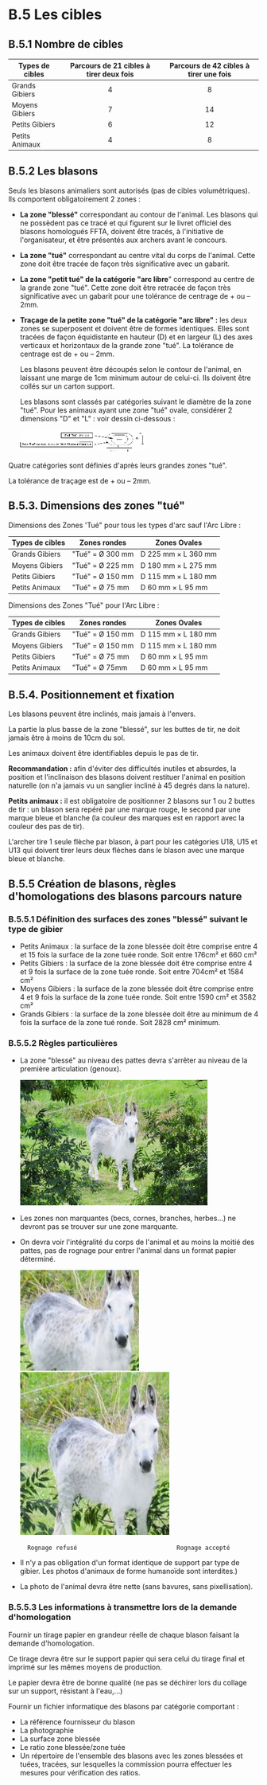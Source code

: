 # B.5 Les cibles

## B.5.1 Nombre de cibles

| Types de cibles | Parcours de 21 cibles à tirer deux fois | Parcours de 42 cibles à tirer une fois |
| --------------- | :-------------------------------------: | :------------------------------------: |
| Grands Gibiers  |                    4                    |                   8                    |
| Moyens Gibiers  |                    7                    |                   14                   |
| Petits Gibiers  |                    6                    |                   12                   |
| Petits Animaux  |                    4                    |                   8                    |

## B.5.2 Les blasons

Seuls les blasons animaliers sont autorisés (pas de cibles volumétriques).
Ils comportent obligatoirement 2 zones :

- **La zone "blessé"** correspondant au contour de l'animal. Les blasons qui ne possèdent pas ce tracé et qui figurent sur le livret officiel des blasons homologués FFTA, doivent être tracés, à l'initiative de l'organisateur, et être présentés aux archers avant le concours.
- **La zone "tué"** correspondant au centre vital du corps de l'animal. Cette zone doit être tracée de façon très significative avec un gabarit.
- **La zone "petit tué" de la catégorie "arc libre**" correspond au centre de la grande zone "tué". Cette zone doit être retracée de façon très significative avec un gabarit pour une tolérance de centrage de + ou –2mm.
- **Traçage de la petite zone "tué" de la catégorie "arc libre" :** les deux zones se superposent et doivent être
  de formes identiques. Elles sont tracées de façon équidistante en hauteur (D) et en largeur (L) des axes
  verticaux et horizontaux de la grande zone "tué". La tolérance de centrage est de + ou – 2mm.

  Les blasons peuvent être découpés selon le contour de l'animal, en laissant une marge de 1cm minimum
  autour de celui-ci. Ils doivent être collés sur un carton support.

  Les blasons sont classés par catégories suivant le diamètre de la zone "tué". Pour les animaux ayant une
  zone "tué" ovale, considérer 2 dimensions "D" et "L" : voir dessin ci-dessous :

  ![Zone ovale](./assets/Reglements_Sportifs_Arbitrage_Fevrier_2022_Page_274_Image_0003.png)

Quatre catégories sont définies d'après leurs grandes zones "tué".

La tolérance de traçage est de + ou – 2mm.

## B.5.3. Dimensions des zones "tué"

Dimensions des Zones 'Tué" pour tous les types d'arc sauf l'Arc Libre :

| Types de cibles | Zones rondes     | Zones Ovales        |
| --------------- | ---------------- | ------------------- |
| Grands Gibiers  | "Tué" = Ø 300 mm | D 225 mm × L 360 mm |
| Moyens Gibiers  | "Tué" = Ø 225 mm | D 180 mm × L 275 mm |
| Petits Gibiers  | "Tué" = Ø 150 mm | D 115 mm × L 180 mm |
| Petits Animaux  | "Tué" = Ø 75 mm  | D 60 mm × L 95 mm   |

Dimensions des Zones "Tué" pour l'Arc Libre :

| Types de cibles | Zones rondes     | Zones Ovales        |
| --------------- | ---------------- | ------------------- |
| Grands Gibiers  | "Tué" = Ø 150 mm | D 115 mm × L 180 mm |
| Moyens Gibiers  | "Tué" = Ø 150 mm | D 115 mm × L 180 mm |
| Petits Gibiers  | "Tué" = Ø 75 mm  | D 60 mm × L 95 mm   |
| Petits Animaux  | "Tué" = Ø 75mm   | D 60 mm × L 95 mm   |

## B.5.4. Positionnement et fixation

Les blasons peuvent être inclinés, mais jamais à l'envers.

La partie la plus basse de la zone "blessé", sur les buttes de tir, ne doit jamais être à moins de 10cm du sol.

Les animaux doivent être identifiables depuis le pas de tir.

**Recommandation :** afin d'éviter des difficultés inutiles et absurdes, la position et l'inclinaison des blasons doivent restituer l'animal en position naturelle (on n'a jamais vu un sanglier incliné à 45 degrés dans la nature).

**Petits animaux :** il est obligatoire de positionner 2 blasons sur 1 ou 2 buttes de tir : un blason sera repéré par une marque rouge, le second par une marque bleue et blanche (la couleur des marques est en rapport avec la couleur des pas de tir).

L'archer tire 1 seule flèche par blason, à part pour les catégories U18, U15 et U13 qui doivent tirer leurs deux flèches dans le blason avec une marque bleue et blanche.

## B.5.5 Création de blasons, règles d'homologations des blasons parcours nature

### B.5.5.1 Définition des surfaces des zones "blessé" suivant le type de gibier

- Petits Animaux : la surface de la zone blessée doit être comprise entre 4 et 15 fois la surface
  de la zone tuée ronde. Soit entre 176cm² et 660 cm²
- Petits Gibiers : la surface de la zone blessée doit être comprise entre 4 et 9 fois la surface de
  la zone tuée ronde. Soit entre 704cm² et 1584 cm²
- Moyens Gibiers : la surface de la zone blessée doit être comprise entre 4 et 9 fois la surface
  de la zone tuée ronde. Soit entre 1590 cm² et 3582 cm²
- Grands Gibiers : la surface de la zone blessée doit être au minimum de 4 fois la surface de la
  zone tué ronde. Soit 2828 cm² minimum.

### B.5.5.2 Règles particulières

- La zone "blessé" au niveau des pattes devra s'arrêter au niveau de la première articulation (genoux).

  ![Zone "blessé"](./assets/Reglements_Sportifs_Arbitrage_Fevrier_2022_Page_276_Image_0003.png)

- Les zones non marquantes (becs, cornes, branches, herbes…) ne devront pas se trouver sur une zone
  marquante.
- On devra voir l'intégralité du corps de l'animal et au moins la moitié des pattes, pas de rognage pour
  entrer l'animal dans un format papier déterminé.

  ![Rognage refusé](./assets/Reglements_Sportifs_Arbitrage_Fevrier_2022_Page_276_Image_0004.png) ![Rognage accepté](./assets/Reglements_Sportifs_Arbitrage_Fevrier_2022_Page_276_Image_0005.png)

        Rognage refusé                            Rognage accepté

- Il n'y a pas obligation d'un format identique de support par type de gibier. Les photos d'animaux de forme humanoïde sont interdites.)
- La photo de l'animal devra être nette (sans bavures, sans pixellisation).

### B.5.5.3 Les informations à transmettre lors de la demande d'homologation

Fournir un tirage papier en grandeur réelle de chaque blason faisant la demande d'homologation.

Ce tirage devra être sur le support papier qui sera celui du tirage final et imprimé sur les mêmes moyens de production.

Le papier devra être de bonne qualité (ne pas se déchirer lors du collage sur un support, résistant à l'eau,…)

Fournir un fichier informatique des blasons par catégorie comportant :

- La référence fournisseur du blason
- La photographie
- La surface zone blessée
- Le ratio zone blessée/zone tuée
- Un répertoire de l'ensemble des blasons avec les zones blessées et tuées, tracées, sur
  lesquelles la commission pourra effectuer les mesures pour vérification des ratios.
